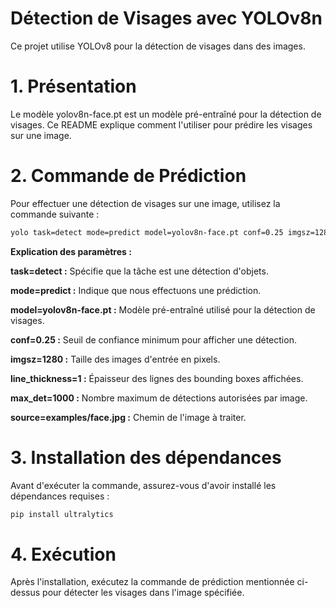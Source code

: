 #  Détection de Visages avec YOLOv8n

Ce projet utilise YOLOv8 pour la détection de visages dans des images.

#  1. Présentation

Le modèle yolov8n-face.pt est un modèle pré-entraîné pour la détection de visages. Ce README explique comment l'utiliser pour prédire les visages sur une image.

#  2. Commande de Prédiction

Pour effectuer une détection de visages sur une image, utilisez la commande suivante :

```bash
yolo task=detect mode=predict model=yolov8n-face.pt conf=0.25 imgsz=1280 line_thickness=1 max_det=1000 source=examples/face.jpg
```

**Explication des paramètres :**

****task=detect :**** Spécifie que la tâche est une détection d'objets.

****mode=predict :**** Indique que nous effectuons une prédiction.

****model=yolov8n-face.pt :**** Modèle pré-entraîné utilisé pour la détection de visages.

****conf=0.25 :**** Seuil de confiance minimum pour afficher une détection.

****imgsz=1280 :**** Taille des images d'entrée en pixels.

****line_thickness=1 :**** Épaisseur des lignes des bounding boxes affichées.

****max_det=1000 :**** Nombre maximum de détections autorisées par image.

****source=examples/face.jpg :**** Chemin de l'image à traiter.

#  3. Installation des dépendances

Avant d'exécuter la commande, assurez-vous d'avoir installé les dépendances requises :
```bash
pip install ultralytics
```
#  4. Exécution

Après l'installation, exécutez la commande de prédiction mentionnée ci-dessus pour détecter les visages dans l'image spécifiée.
